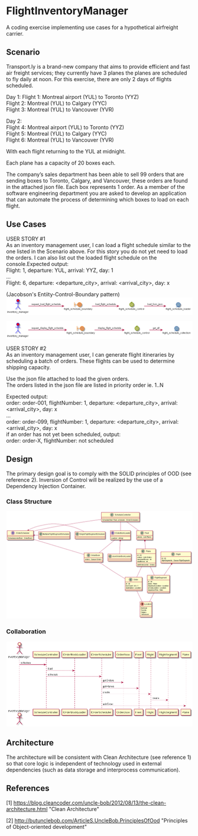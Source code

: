 # FlightInventoryManager
A coding exercise implementing use cases for a hypothetical airfreight carrier. 

## Scenario
Transport.ly is a brand-new company that aims to provide efficient and fast air freight services; they currently have 3 planes the planes are scheduled to fly daily at noon. For this exercise, there are only 2 days of flights scheduled.

Day 1:
Flight 1: Montreal airport (YUL) to Toronto (YYZ)  
Flight 2: Montreal (YUL) to Calgary (YYC)  
Flight 3: Montreal (YUL) to Vancouver (YVR)  

Day 2:  
Flight 4: Montreal airport (YUL) to Toronto (YYZ)  
Flight 5: Montreal (YUL) to Calgary (YYC)  
Flight 6: Montreal (YUL) to Vancouver (YVR)  

With each flight returning to the YUL at midnight.  

Each plane has a capacity of 20 boxes each.

The company’s sales department has been able to sell 99 orders that are sending boxes to Toronto, Calgary, and
Vancouver, these orders are found in the attached json file. Each box represents 1 order.
As a member of the software engineering department you are asked to develop an application that can automate the
process of determining which boxes to load on each flight.

## Use Cases
USER STORY #1  
As an inventory management user, I can load a flight schedule similar to the one listed in the Scenario above. For this story you do not yet need to load the orders. I can also list out the loaded flight schedule on the console.Expected output:  
Flight: 1, departure: YUL, arrival: YYZ, day: 1  
...  
Flight: 6, departure: <departure_city>, arrival: <arrival_city>, day: x  

(Jacobson's Entiity-Control-Boundary pattern)
![Use case 1](doc/use_case_1a.png?raw=true "Use case 1")

![Use case 1](doc/use_case_1b.png?raw=true "Use case 1")

USER STORY #2  
As an inventory management user, I can generate flight itineraries by scheduling a batch of orders. These flights can be used to determine shipping capacity.

Use the json file attached to load the given orders.  
The orders listed in the json file are listed in priority order ie. 1..N  
  
Expected output:  
order: order-001, flightNumber: 1, departure: <departure_city>, arrival: <arrival_city>, day: x  
...  
order: order-099, flightNumber: 1, departure: <departure_city>, arrival: <arrival_city>, day: x  
if an order has not yet been scheduled, output:  
order: order-X, flightNumber: not scheduled  

## Design

The primary design goal is to comply with the SOLID principles of OOD (see reference 2). Inversion of Control will be realized by the use of a Dependency Injection Container. 

### Class Structure

![Class Diagram](doc/class_diagram.png?raw=true "Class Diagram")

### Collaboration

![Sequence Diagram](doc/sequence_diagram_1a.png?raw=true "Sequence Diagram")

## Architecture

The architecture will be consistent with Clean Architecture (see reference 1) so that core logic is independent of technology used in external dependencies (such as data storage and interprocess communication). 

## References 

[1] https://blog.cleancoder.com/uncle-bob/2012/08/13/the-clean-architecture.html "Clean Architecture"

[2] http://butunclebob.com/ArticleS.UncleBob.PrinciplesOfOod "Principles of Object-oriented development"